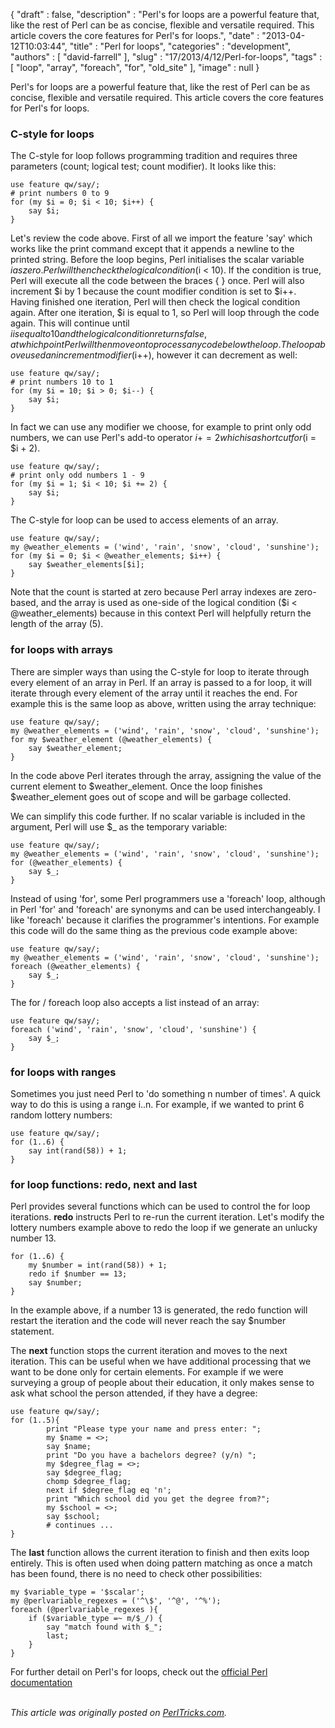 {
   "draft" : false,
   "description" : "Perl's for loops are a powerful feature that, like the rest of Perl can be as concise, flexible and versatile required. This article covers the core features for Perl's for loops.",
   "date" : "2013-04-12T10:03:44",
   "title" : "Perl for loops",
   "categories" : "development",
   "authors" : [
      "david-farrell"
   ],
   "slug" : "17/2013/4/12/Perl-for-loops",
   "tags" : [
      "loop",
      "array",
      "foreach",
      "for",
      "old_site"
   ],
   "image" : null
}


Perl's for loops are a powerful feature that, like the rest of Perl can be as concise, flexible and versatile required. This article covers the core features for Perl's for loops.

### C-style for loops

The C-style for loop follows programming tradition and requires three parameters (count; logical test; count modifier). It looks like this:

``` prettyprint
use feature qw/say/;
# print numbers 0 to 9
for (my $i = 0; $i < 10; $i++) {
    say $i;
}
```

Let's review the code above. First of all we import the feature 'say' which works like the print command except that it appends a newline to the printed string. Before the loop begins, Perl initialises the scalar variable $i as zero. Perl will then check the logical condition ($i \< 10). If the condition is true, Perl will execute all the code between the braces { } once. Perl will also increment $i by 1 because the count modifier condition is set to $i++. Having finished one iteration, Perl will then check the logical condition again. After one iteration, $i is equal to 1, so Perl will loop through the code again. This will continue until $i is equal to 10 and the logical condition returns false, at which point Perl will then move on to process any code below the loop. The loop above used an increment modifier ($i++), however it can decrement as well:

``` prettyprint
use feature qw/say/;
# print numbers 10 to 1
for (my $i = 10; $i > 0; $i--) {
    say $i;
}
```

In fact we can use any modifier we choose, for example to print only odd numbers, we can use Perl's add-to operator $i += 2 which is a shortcut for ($i = $i + 2).

``` prettyprint
use feature qw/say/;
# print only odd numbers 1 - 9
for (my $i = 1; $i < 10; $i += 2) {
    say $i;
}
```

The C-style for loop can be used to access elements of an array.

``` prettyprint
use feature qw/say/;
my @weather_elements = ('wind', 'rain', 'snow', 'cloud', 'sunshine');
for (my $i = 0; $i < @weather_elements; $i++) {
    say $weather_elements[$i];
}
```

Note that the count is started at zero because Perl array indexes are zero-based, and the array is used as one-side of the logical condition ($i \< @weather\_elements) because in this context Perl will helpfully return the length of the array (5).

### for loops with arrays

There are simpler ways than using the C-style for loop to iterate through every element of an array in Perl. If an array is passed to a for loop, it will iterate through every element of the array until it reaches the end. For example this is the same loop as above, written using the array technique:

``` prettyprint
use feature qw/say/;
my @weather_elements = ('wind', 'rain', 'snow', 'cloud', 'sunshine');
for my $weather_element (@weather_elements) {
    say $weather_element;
}
```

In the code above Perl iterates through the array, assigning the value of the current element to $weather\_element. Once the loop finishes $weather\_element goes out of scope and will be garbage collected.

We can simplify this code further. If no scalar variable is included in the argument, Perl will use $\_ as the temporary variable:

``` prettyprint
use feature qw/say/;
my @weather_elements = ('wind', 'rain', 'snow', 'cloud', 'sunshine');
for (@weather_elements) {
    say $_;
}
```

Instead of using 'for', some Perl programmers use a 'foreach' loop, although in Perl 'for' and 'foreach' are synonyms and can be used interchangeably. I like 'foreach' because it clarifies the programmer's intentions. For example this code will do the same thing as the previous code example above:

``` prettyprint
use feature qw/say/;
my @weather_elements = ('wind', 'rain', 'snow', 'cloud', 'sunshine');
foreach (@weather_elements) {
    say $_;
}
```

The for / foreach loop also accepts a list instead of an array:

``` prettyprint
use feature qw/say/;
foreach ('wind', 'rain', 'snow', 'cloud', 'sunshine') {
    say $_;
}
```

### for loops with ranges

Sometimes you just need Perl to 'do something n number of times'. A quick way to do this is using a range i..n. For example, if we wanted to print 6 random lottery numbers:

``` prettyprint
use feature qw/say/;
for (1..6) {
    say int(rand(58)) + 1;
}
```

### for loop functions: redo, next and last

Perl provides several functions which can be used to control the for loop iterations. **redo** instructs Perl to re-run the current iteration. Let's modify the lottery numbers example above to redo the loop if we generate an unlucky number 13.

``` prettyprint
for (1..6) {
    my $number = int(rand(58)) + 1;
    redo if $number == 13;
    say $number;
}
```

In the example above, if a number 13 is generated, the redo function will restart the iteration and the code will never reach the say $number statement.

The **next** function stops the current iteration and moves to the next iteration. This can be useful when we have additional processing that we want to be done only for certain elements. For example if we were surveying a group of people about their education, it only makes sense to ask what school the person attended, if they have a degree:

``` prettyprint
use feature qw/say/;
for (1..5){
        print "Please type your name and press enter: ";
        my $name = <>;
        say $name;
        print "Do you have a bachelors degree? (y/n) ";
        my $degree_flag = <>;
        say $degree_flag;
        chomp $degree_flag;
        next if $degree_flag eq 'n';
        print "Which school did you get the degree from?";
        my $school = <>;
        say $school;
        # continues ...
}
```

The **last** function allows the current iteration to finish and then exits loop entirely. This is often used when doing pattern matching as once a match has been found, there is no need to check other possibilities:

``` prettyprint
my $variable_type = '$scalar';
my @perlvariable_regexes = ('^\$', '^@', '^%');
foreach (@perlvariable_regexes ){
    if ($variable_type =~ m/$_/) {
        say "match found with $_";
        last;
    }
}
```

For further detail on Perl's for loops, check out the [official Perl documentation](http://perldoc.perl.org/perlsyn.html#For-Loops)

\
*This article was originally posted on [PerlTricks.com](http://perltricks.com).*
